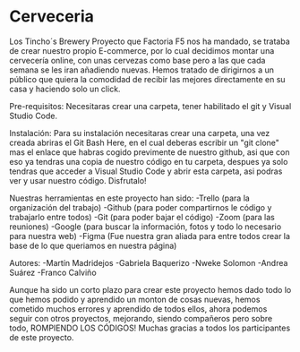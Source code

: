 # Cerveceria
Los Tincho´s Brewery
Proyecto que Factoria F5 nos ha mandado, se trataba de crear nuestro propio E-commerce, por lo cual decidimos montar una cervecería online, con unas cervezas como base pero a las que cada semana se les iran añadiendo nuevas. Hemos tratado de dirigirnos a un público que quiera la comodidad de recibir las mejores directamente en su casa y haciendo solo un click.


Pre-requisitos:
Necesitaras crear una carpeta, tener habilitado el git y Visual Studio Code.


Instalación:
Para su instalación necesitaras crear una carpeta, una vez creada abriras el Git Bash Here, en el cual deberas escribir un "git clone" mas el enlace que habras cogido previmente de nuestro github, asi que con eso ya tendras una copia de nuestro código en tu carpeta, despues ya solo tendras que acceder a Visual Studio Code y abrir esta carpeta, asi podras ver y usar nuestro código. Disfrutalo!



Nuestras herramientas en este proyecto han sido:
-Trello (para la organización del trabajo)
-Github (para poder compartirnos le código y trabajarlo entre todos)
-Git (para poder bajar el código)
-Zoom (para las reuniones)
-Google (para buscar la información, fotos y todo lo necesario para nuestra web)
-Figma (Fue nuestra gran aliada para entre todos crear la base de lo que queriamos en nuestra página)



Autores:
-Martín Madridejos
-Gabriela Baquerizo
-Nweke Solomon
-Andrea Suárez
-Franco Calviño

Aunque ha sido un corto plazo para crear este proyecto hemos dado todo lo que hemos podido y aprendido un monton de cosas nuevas, hemos cometido muchos errores y aprendido de todos ellos, ahora podemos seguir con otros proyectos, mejorando, siendo compañeros pero sobre todo, ROMPIENDO LOS CÓDIGOS! Muchas gracias a todos los participantes de este proyecto.
